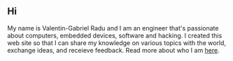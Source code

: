 ## Hi

My name is Valentin-Gabriel Radu and I am an engineer that's passionate about computers, embedded devices, software and hacking. I created this web site so that I can share my knowledge on various topics with the world, exchange ideas, and receieve feedback. Read more about who I am [here](https://valinet.ro/about/).
